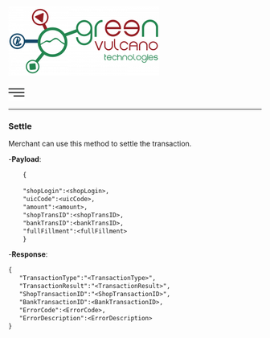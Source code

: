 [![gv-logo](img/logo.png)](http://www.greenvulcanotechnologies.com)

[<img src="img/index.png" width="32">](index.md)

----
### Settle
Merchant can use this method to settle the transaction.

-**Payload**:

```
    {

    "shopLogin":<shopLogin>,
    "uicCode":<uicCode>,
    "amount":<amount>,
    "shopTransID":<shopTransID>,
    "bankTransID":<bankTransID>,
    "fullFillment":<fullFillment>
    }
```

-**Response**:

```
{
   "TransactionType":"<TransactionType>",
   "TransactionResult":"<TransactionResult>",
   "ShopTransactionID":"<ShopTransactionID>",
   "BankTransactionID":<BankTransactionID>,
   "ErrorCode":<ErrorCode>,
   "ErrorDescription":<ErrorDescription>
}
```

